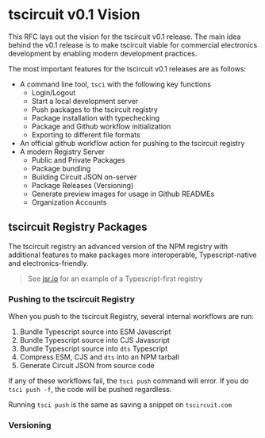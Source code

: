 # tscircuit v0.1 Vision

This RFC lays out the vision for the tscircuit v0.1 release. The main idea behind the
v0.1 release is to make tscircuit viable for commercial electronics development by
enabling modern development practices.

The most important features for the tscircuit v0.1 releases are as follows:

- A command line tool, `tsci` with the following key functions
  - Login/Logout
  - Start a local development server
  - Push packages to the tscircuit registry
  - Package installation with typechecking
  - Package and Github workflow initialization
  - Exporting to different file formats
- An official github workflow action for pushing to the tscircuit registry
- A modern Registry Server
  - Public and Private Packages
  - Package bundling
  - Building Circuit JSON on-server
  - Package Releases (Versioning)
  - Generate preview images for usage in Github READMEs
  - Organization Accounts

## tscircuit Registry Packages

The tscircuit registry an advanced version of the NPM registry with additional
features to make packages more interoperable, Typescript-native and
electronics-friendly.

> See [jsr.io](https://jsr.io/) for an example of a Typescript-first registry

### Pushing to the tscircuit Registry

When you push to the tscircuit Registry, several internal workflows are run:

1. Bundle Typescript source into ESM Javascript
2. Bundle Typescript source into CJS Javascript
3. Bundle Typescript source into `dts` Typescript
4. Compress ESM, CJS and `dts` into an NPM tarball
5. Generate Circuit JSON from source code

If any of these workflows fail, the `tsci push` command will error. If you do
`tsci push -f`, the code will be pushed regardless.

Running `tsci push` is the same as saving a snippet on `tscircuit.com`

### Versioning


